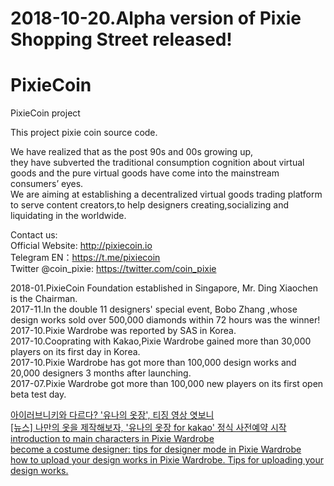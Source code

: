 # 2018-10-20.Alpha version of Pixie Shopping Street released!

# PixieCoin
PixieCoin project

This project pixie coin source code.

We have realized that as the post 90s and 00s growing up,<br>
they have subverted the traditional consumption cognition about virtual goods and the pure virtual goods
have come into the mainstream consumers’ eyes.<br>
We are aiming at establishing a decentralized virtual goods trading platform to serve content creators,to help designers creating,socializing and liquidating in the worldwide.<br>

Contact us:<br>
Official Website: http://pixiecoin.io <br>
Telegram EN：https://t.me/pixiecoin <br>
Twitter @coin_pixie: https://twitter.com/coin_pixie <br>

2018-01.PixieCoin Foundation established in Singapore, Mr. Ding Xiaochen is the Chairman.<br>
2017-11.In the double 11 designers' special event, Bobo Zhang ,whose design works sold over 500,000 diamonds within 72 hours was the winner!<br>
2017-10.Pixie Wardrobe was reported by SAS in Korea.<br>
2017-10.Cooprating with Kakao,Pixie Wardrobe gained more than 30,000 players on its first day in Korea.<br>
2017-10.Pixie Wardrobe has got more than 100,000 design works and 20,000 designers 3 months after launching.<br>
2017-07.Pixie Wardrobe got more than 100,000 new players on its first open beta test day.<br>

<a href="http://game.donga.com/87976/">아이러브니키와 다르다? '유나의 옷장', 티징 영상 엿보니</a><br>
<a href="http://www.inven.co.kr/webzine/news/?news=185383">[뉴스] 나만의 옷을 제작해보자, '유나의 옷장 for kakao' 정식 사전예약 시작</a><br>
<a href="http://news.4399.com/yjdyc/zixun/m/689789.html">introduction to main characters in Pixie Wardrobe</a><br>
<a href="http://www.anqu.com/news/youxi/246935.shtml">become a costume designer: tips for designer mode in Pixie Wardrobe</a><br>
<a href="http://www.paopaoche.net/sj/123086_1.html">how to upload your design works in Pixie Wardrobe. Tips for uploading your design works.</a><br>